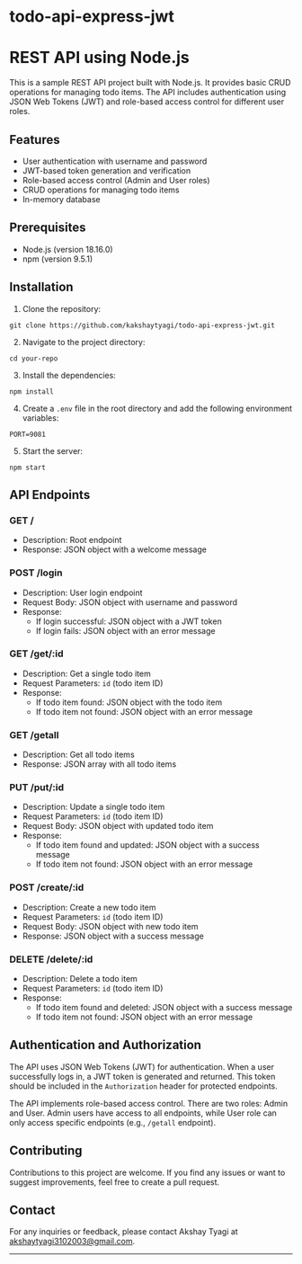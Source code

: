# todo-api-express-jwt
# REST API using Node.js

This is a sample REST API project built with Node.js. It provides basic CRUD operations for managing todo items. The API includes authentication using JSON Web Tokens (JWT) and role-based access control for different user roles.

## Features

- User authentication with username and password
- JWT-based token generation and verification
- Role-based access control (Admin and User roles)
- CRUD operations for managing todo items
- In-memory database

## Prerequisites

- Node.js (version 18.16.0)
- npm (version 9.5.1)

## Installation

1. Clone the repository:

```
git clone https://github.com/kakshaytyagi/todo-api-express-jwt.git
```

2. Navigate to the project directory:

```
cd your-repo
```

3. Install the dependencies:

```
npm install
```

4. Create a `.env` file in the root directory and add the following environment variables:

```
PORT=9081
```

5. Start the server:

```
npm start
```

## API Endpoints

### GET /

- Description: Root endpoint
- Response: JSON object with a welcome message

### POST /login

- Description: User login endpoint
- Request Body: JSON object with username and password
- Response:
  - If login successful: JSON object with a JWT token
  - If login fails: JSON object with an error message

### GET /get/:id

- Description: Get a single todo item
- Request Parameters: `id` (todo item ID)
- Response:
  - If todo item found: JSON object with the todo item
  - If todo item not found: JSON object with an error message

### GET /getall

- Description: Get all todo items
- Response: JSON array with all todo items

### PUT /put/:id

- Description: Update a single todo item
- Request Parameters: `id` (todo item ID)
- Request Body: JSON object with updated todo item
- Response:
  - If todo item found and updated: JSON object with a success message
  - If todo item not found: JSON object with an error message

### POST /create/:id

- Description: Create a new todo item
- Request Parameters: `id` (todo item ID)
- Request Body: JSON object with new todo item
- Response: JSON object with a success message

### DELETE /delete/:id

- Description: Delete a todo item
- Request Parameters: `id` (todo item ID)
- Response:
  - If todo item found and deleted: JSON object with a success message
  - If todo item not found: JSON object with an error message

## Authentication and Authorization

The API uses JSON Web Tokens (JWT) for authentication. When a user successfully logs in, a JWT token is generated and returned. This token should be included in the `Authorization` header for protected endpoints.

The API implements role-based access control. There are two roles: Admin and User. Admin users have access to all endpoints, while User role can only access specific endpoints (e.g., `/getall` endpoint).

## Contributing

Contributions to this project are welcome. If you find any issues or want to suggest improvements, feel free to create a pull request.


## Contact

For any inquiries or feedback, please contact Akshay Tyagi at akshaytyagi3102003@gmail.com.

---
